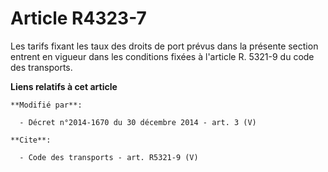 # Article R4323-7

Les tarifs fixant les taux des droits de port prévus dans la présente section entrent en vigueur dans les conditions fixées à
l'article R. 5321-9 du code des transports.

**Liens relatifs à cet article**

	**Modifié par**:

	  - Décret n°2014-1670 du 30 décembre 2014 - art. 3 (V)

	**Cite**:

	  - Code des transports - art. R5321-9 (V)
